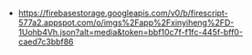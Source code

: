 - https://firebasestorage.googleapis.com/v0/b/firescript-577a2.appspot.com/o/imgs%2Fapp%2Fxinyiheng%2FD-1Uohb4Vh.json?alt=media&token=bbf10c7f-f1fc-445f-bff0-caed7c3bbf86
